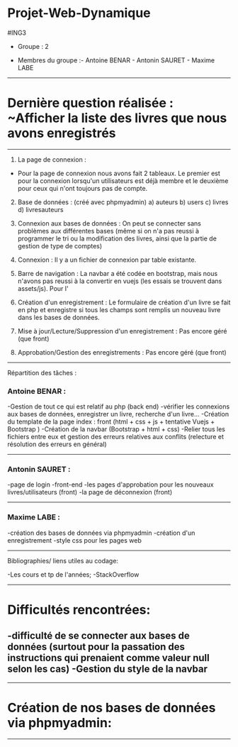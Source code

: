 # Projet-Web-Dynamique
#ING3 

* Groupe : 2

* Membres du groupe :- Antoine BENAR
                     - Antonin SAURET 
                     - Maxime LABE
                      

-----------------------------------------

# Dernière question réalisée : ~Afficher la liste des livres que nous avons enregistrés 

-----------------------------------------

1) La page de connexion : 

* Pour la page de connexion nous avons fait 2 tableaux.
    Le premier est pour la connexion lorsqu'un utilisateurs est déjà membre et le deuxième pour ceux qui n'ont toujours pas de compte.


2) Base de données : (créé avec phpmyadmin)
    a) auteurs
    b) users
    c) livres
    d) livresauteurs


7) Connexion aux bases de données : On peut se connecter sans problèmes aux différentes bases (même si on n'a pas reussi à programmer le tri ou la modification des livres, ainsi que la partie de gestion de type de comptes)

8) Connexion : Il y a un fichier de connexion par table existante.


10) Barre de navigation : La navbar a été codée en bootstrap, mais nous n'avons pas reussi à la convertir en vuejs (les essais se trouvent dans assets/js). Pour l'


11) Création d'un enregistrement : Le formulaire de création d'un livre se fait en php et enregistre si tous les champs sont remplis un nouveau livre dans les bases de données.

12) Mise à jour/Lecture/Suppression d'un enregistrement : Pas encore géré (que front)

13) Approbation/Gestion des enregistrements : Pas encore géré (que front)


-----------------------------------------
Répartition des tâches : 

### Antoine BENAR :

-Gestion de tout ce qui est relatif au php (back end) 
-vérifier les connexions aux bases de données, enregistrer un livre, recherche d'un livre...
-Création du template de la page index : front (html + css + js + tentative Vuejs + Bootstrap )
-Création de la navbar (Bootstrap + html + css)
-Relier tous les fichiers entre eux et gestion des erreurs relatives aux conflits (relecture et résolution des erreurs en général)

-----------------------------------------
### Antonin SAURET :

-page de login
-front-end
-les pages d'approbation pour les nouveaux livres/utilisateurs (front)
-la page de déconnexion (front)

-----------------------------------------
### Maxime LABE :

-création des bases de données via phpmyadmin
-création d'un enregistrement
-style css pour les pages web

-----------------------------------------

Bibliographies/ liens utiles au codage: 

-Les cours et tp de l'années;
-StackOverflow

-----------------------------------------

# Difficultés rencontrées:

-difficulté de se connecter aux bases de données (surtout pour la passation des instructions qui prenaient comme valeur null selon les cas)
-Gestion du style de la navbar
-


-----------------------------------------

# Création de nos bases de données via phpmyadmin: 


------------------------------------------

